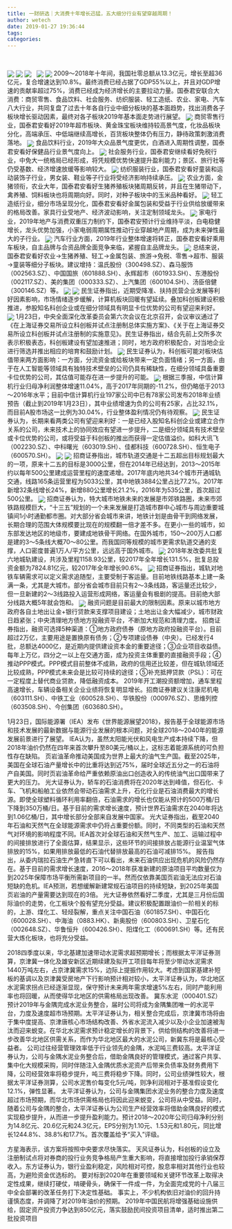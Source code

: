```yaml
---
title: 一财研选｜大消费十年增长迅猛，五大细分行业有望穿越周期！
author: wetech
date: 2019-01-27 19:36:44
tags: 
categories: 
---
```

 
<!-- more -->
<img align="center" border="0" src="https://imgcdn.yicai.com/uppics/images/2019/01/a8f99251ac1e5429e5a03a97d7e4278f.jpg" />
<img align="center" border="0" src="https://imgcdn.yicai.com/uppics/images/2019/01/0cbedc58e7b14f38dc3b7de9f02b2946.jpg" />

<img align="center" border="0" src="https://imgcdn.yicai.com/uppics/images/2019/01/24b94a9b134072c474f0499176fb9cd1.jpg" />
 
<img align="center" border="0" src="https://imgcdn.yicai.com/uppics/images/2019/01/637865ff49f42ea2f7befc4875c0cd1a.jpg" />

<img align="center" border="0" src="https://imgcdn.yicai.com/uppics/images/2019/01/ec3bee9f1873f9ca41357967e8a27aa6.jpg" />
2009～2018年十年间，我国社零总额从13.3亿元，增长至超36亿元，复合增速达到10.8%。最终消费已经占据了GDP55%以上，并且对GDP增速的贡献率超过75%，消费已经成为经济增长的主要拉动力量。国泰君安联合大消费：商贸零售、食品饮料、社会服务、纺织服装、轻工造纸、农业、家电、汽车八大行业，共同复盘了过去十年各自行业中细分板块的基本面趋势，找出消费各子板块增长驱动因素，最终对各子板块2019年基本面走势进行展望。
<img align="center" border="0" src="https://imgcdn.yicai.com/uppics/images/2019/01/b942040f771a00388b9577bc548a64bf.jpg" />
商贸零售行业，国泰君安看好2019年超市板块、黄金珠宝板块维持较高景气度，化妆品板块分化，高端承压、中低端继续高增长，百货板块整体仍有压力，静待政策刺激消费落地。
<img align="center" border="0" src="https://imgcdn.yicai.com/uppics/images/2019/01/e8dbe0c78999e52f67528f88cd093117.jpg" />
食品饮料行业，2019年大众品景气度更优，白酒进入周期性调整，国泰君安看好保健品行业景气度向上。
<img align="center" border="0" src="https://imgcdn.yicai.com/uppics/images/2019/01/7b117785775c2de3824836c278342835.jpg" />
社会服务行业，国泰君安继续看好免税行业，中免大一统格局已经形成，将凭规模优势快速提升盈利能力；景区、旅行社等仍受基数、经济增速放缓等影响较大。
<img align="center" border="0" src="https://imgcdn.yicai.com/uppics/images/2019/01/95162f1ce18ae8dbc66ec8462249c791.jpg" />
纺织服装行业，国泰君安看好童装和运动装饰子行业，男女装、鞋业等子行业将受经济影响持续承压。
<img align="center" border="0" src="https://imgcdn.yicai.com/uppics/images/2019/01/d8a4217b29051ed5c5ec0e153b324119.jpg" />
农业方面，金猪领衔，农业大年，国泰君安看好生猪养殖板块猪周期反转，并且在生猪带动下，禽养殖、饲料板块也将周期向好。同时，对种子板块中的玉米品种看好。
<img align="center" border="0" src="https://imgcdn.yicai.com/uppics/images/2019/01/e8bcfbee058898a4deee7ebfe153fdaf.jpg" />
轻工造纸行业，细分市场呈现分化，国泰君安看好金属包装和受益于行业供给放缓带来的格局改善。家具行业受地产、经济波动影响，关注定制领域龙头。
<img align="center" border="0" src="https://imgcdn.yicai.com/uppics/images/2019/01/3468c1fe4f0b3cb453196d39f0ad667b.jpg" />
家电行业，2019年地产与消费双重压力制约下，国泰君安预计行业维持平淡，白电稳健增长，龙头优势加强，小家电弱周期属性推动行业穿越地产周期，成为未来弹性最大的子行业。
<img align="center" border="0" src="https://imgcdn.yicai.com/uppics/images/2019/01/42f795e9bcab91285792d394b2827639.jpg" />
汽车行业方面，2019年行业整体增速将转正，国泰君安看好乘用车板块，自主品牌与合资品牌全面竞争来临，紧握自主品牌龙头。
<img align="center" border="0" src="https://imgcdn.yicai.com/uppics/images/2019/01/df46207c58d4bc3680c9c076fcd1bbb9.jpg" />
总结来说，国泰君安看好农业→生猪养殖、轻工→金属包装、旅游→免税、零售→超市、服装→童装等细分子板块。建议增持：温氏股份（300498.SZ）、森马服饰（002563.SZ）、中国国旅（601888.SH）、永辉超市（601933.SH）、东港股份（002117.SZ）、美的集团（000333.SZ）、上汽集团（600104.SH）、汤臣倍健（300146.SZ）等。
<img align="center" border="0" src="https://imgcdn.yicai.com/uppics/images/2019/01/a20fb43eb96f5314192af72a1195a929.jpg" />

<img align="center" border="0" src="https://imgcdn.yicai.com/uppics/images/2019/01/62601e536ea9fecaad1e5893e960f905.jpg" />
民生证券指出，近期受降准、扶持民营企业发展等利好因素影响，市场情绪逐步缓解，计算机板块回暖有望延续。叠加科创板建设积极推进，参股知名科创企业或在细分领域具有明显卡位优势的公司有望迎来利好。
<img align="center" border="0" src="https://imgcdn.yicai.com/uppics/images/2019/01/5ef727d1f8bc083eed470a3f14693e66.jpg" />
1月23日，中央全面深化改革委员会第六次会议在北京召开，会议审议通过了《在上海证券交易所设立科创板并试点注册制总体实施方案》、《关于在上海证券交易所设立科创板并试点注册制的实施意见》。民生证券指出，结合先前上交所多次表示积极表态，科创板建设有望加速推进；同时，地方政府积极配合，对当地企业进行筛选并推出相应的培育和鼓励计划。
<img align="center" border="0" src="https://imgcdn.yicai.com/uppics/images/2019/01/d1d8e64397169e0f709323fa0edf392a.jpg" />
民生证券认为，科创板可能对板块估值带来两方面影响：一方面，分流资金或给板块带来一定负面情绪；另一方面，由于在人工智能等领域具有独特技术壁垒的公司仍具有稀缺性，在细分领域具备重要卡位优势的公司，其估值可能存在进一步提升的可能。
<img align="center" border="0" src="https://imgcdn.yicai.com/uppics/images/2019/01/be95993503b9ce22d37559a9952a457a.jpg" />
根据三季报，中信计算机行业归母净利润整体增速11.04%，高于2017年同期的-11.2%，但仍略低于2013～2016年水平；目前中信计算机行业197家公司中已有78家公司发布2018年业绩预告（截止到2019年1月23日），其中业绩增速为负的公司有25家，占比32.1%，而目前A股市场这一比例为30.04%，行业整体盈利情况仍有待观察。
<img align="center" border="0" src="https://imgcdn.yicai.com/uppics/images/2019/01/b811d689604f30ffaced43fdf9e57942.jpg" />
民生证券认为，长期来看两类公司有望迎来利好：一是已经入股知名科创企业或建立合作关系的公司，未来技术上的协同效应有望进一步提升，二是细分领域具有技术壁垒或卡位优势的公司，或将受益于科创板的推出而获得一定估值溢价。如科大讯飞（002230.SZ）、中科曙光（603019.SH）、佳都科技（600728.SH）、恒生电子（600570.SH）。
<img align="center" border="0" src="https://imgcdn.yicai.com/uppics/images/2019/01/3ce2d310ec8d90108d57a5f8510f90bb.jpg" />

<img align="center" border="0" src="https://imgcdn.yicai.com/uppics/images/2019/01/84a92c64114903e9778ae72d02a3ed17.jpg" />
招商证券指出，城市轨道交通是十二五超出目标规划最大的一项，原来十二五的目标是3000公里，但在2014年已经达到，2013～2015年约以每年500公里建成运营里程的速度递增。2017年底内地共34个城市开通城轨交通，线路165条运营里程为5033公里，其中地铁3884公里占比77.2%。2017年新增32条线增长24%，新增880公里增长21.2%，2016年为535公里，首次超过500公里。
<img align="center" border="0" src="https://imgcdn.yicai.com/uppics/images/2019/01/ff963f3b6b1c2043d7701bc78838c8ec.jpg" />
招商证券认为，特大城市地铁未来的发展是市郊铁路圈，未来市郊铁路规模巨大，“十三五”规划的一个未来发展是打造城市群中心城市与周边重要城镇间1小时通勤都市圈。对大部分省会城市来讲，地铁计划是由骨干到网络发展，长期合理的范围大体规模要比现在的规模翻一倍才差不多。在更小一些的城市，如东部发达地区的地级市，要建成地铁骨干网络。在国外城市，150～200万人口都是建的3～5条线大概70～80公里。而我国同等规模的城市更需求轨道交通的支撑，人口密度普遍1万人/平方公里，远远高于国外城市。
<img align="center" border="0" src="https://imgcdn.yicai.com/uppics/images/2019/01/db67bed0d704728397ae0c3953c9990f.jpg" />
2018年发改委共批复六地城轨建设，共涉及里程1158.93公里，较2017年全年增长131.5%，批复总投资金额为7824.81亿元，较2017年全年增长90.6%。
<img align="center" border="0" src="https://imgcdn.yicai.com/uppics/images/2019/01/3733049f21f0f4d34a8d81cfbe39faea.jpg" />
招商证券指出，城轨对地铁车辆需求可以定义需求追随型，主要受制于客运量。目前地铁线路基本上建一条满一条，尤其是大城市。部分省会城市目前只有2～3条线路，客运量还比较少，但一旦新建的2～3线路投入运营形成网络，客运量会有极剧的提高。目前绝大部分线路大概5年就会饱和。
<img align="center" border="0" src="https://imgcdn.yicai.com/uppics/images/2019/01/9af772bc6175e98c7dfe7dcbc57b8d7c.jpg" />
融资问题是目前最大的限制因素。原来以城市地方政府各自土地出让金+银行贷款来支撑项目建设；土地出让金大幅减少，城市财政日趋紧张；中央清理地方债地方投融资平台，不断加大规范和清理力度。
招商证券指出，融资可选择5种渠道：①地方政府债券（原地方政府投融资平台）。目前超过2万亿，主要用途是置换原有债务；②专项建设债券（中央）。已经发行4批，总额达4000亿，是近期内提供建设资本金的重要途径；③企业项目收益债。每年上万亿，四分之一以上在交通方面，成为投资主体重要的直接融资手段；④推动PPP模式。PPP模式目前整体不成熟，政府的信用还比较差，但在城轨领域还比较成熟，PPP模式未来会是比较可持续的途径；⑤补充抵押贷款（PSL）：可在一定程度上替代商业贷款，降低融资成本。
2019年开工潮投资额增加，通车里程高速增长，车辆设备相关企业业绩将恢复明显增长。招商证券建议关注康尼机电（603111.SH）、中铁工业（600528.SH）、华铁股份（000976.SZ）、思维列控（603508.SH）、今创集团（603680.SH）。

1月23日，国际能源署（IEA）发布《世界能源展望2018》，报告基于全球能源市场和技术发展的最新数据与能源行业发展的根本问题，对全球2018～2040年的能源发展前景进行了展望。
IEA认为，虽然太阳能光伏和风电生产成本持续下降，但2018年油价仍然在四年来首次攀升至80美元/桶以上，这标志着能源系统的可负担性存在缺陷。
页岩油革命推动美国成为世界上最大的油气生产国。截至2025年，美国在全球石油产量增长中的比重将达到近75%，届时全球近五分之一的石油将产自美国。同时页岩油革命给严重依赖原油出口创造收入的传统油气出口国带来了更大的压力。
光大证券认为，轿车的石油消费将在2020年达到峰值，但石化、卡车、飞机和船舶工业依然会带动石油需求上升，石化行业是石油消费最大的增长源。即使全球塑料循环利用率翻倍，石油需求的增长也仅能从预计的500万桶/日下降到350万桶/日。基于目前的需求增长速度，预计世界石油需求在2040年将达到1.06亿桶/日，其中增长部分全部来自发展中国家。
光大证券指出，截至2040年石油和天然气在全球能源需求中仍将占重要份额。同时，不同类型的石油和天然气对环境的影响程度不同。IEA首次对全球石油和天然气生产、加工、运输过程中的间接排放进行了全面估算，结果显示，这些环节的间接排放占能源行业温室气体排放的15%，如果用排放最低的石油代替排放最高的石油可减排15%。
报告指出，从委内瑞拉石油生产急转直下可以看出，未来石油供应出现危机的风险仍然存在。基于目前的需求增长速度，2016～2018年获准新建的原油项目平均数量仅为到2025年保障市场平衡所需新项目的一半。然而仅依靠美国页岩油无法应对石油短缺的危机。IEA预测，若想缓解新建常规石油项目的持续短缺，到2025年美国页岩油的产量需要达到现在的3倍。
光大证券依然看好二季度，尤其是三月份后国际油价的走势，化工板块个股有望充分受益。建议积极配置跟油价一阶相关的标的，上游、煤化工、轻烃裂解，重点关注中国石油（601857.SH）、中国石化（600028.SH）、中海油（0883.HK）、新奥股份（600803.SH）、卫星石化（002648.SZ）、华鲁恒升（600426.SH）、阳煤化工（600691.SH）等。还有民营大炼化板块，也将充分受益。

2018四季度以来，华北基建加速带动水泥需求超预期增长；而根据太平洋证券测算，京津冀一体化及雄安新区近期续建及拟开工项目每年将至少带动水泥需求1440万吨左右，占京津冀需求15%，边际上提振作用较大。考虑到国家基建补短板的基调以及京津冀受房地产下行影响预计相对较小，太平洋证券认为，华北地区水泥需求拐点已经逐渐显现，保守预计未来两年需求增速5%左右，同时产能利用率也将回暖，从而使得华北地区的供需格局出现改善。
冀东水泥（000401.SZ）预计2019年与金隅完成水泥业务整合，届时公司将成为金隅集团唯一的水泥平台，力度及速度超市场预期。太平洋证券认为，相关整合完成后，京津冀市场将由于集中度提高、京津唐核心市场结构改善、外省水泥流入减少以及小企业加速被淘汰而迎来蜕变。在华北水泥需求预计稳定增长的背景下，供给侧结构的改善将进一步改善华北地区供需关系，而作为华北地区最大的水泥公司，新冀东将是最核心受益者。
公司过往经营管理效率低于行业领先的金隅，水泥吨三费较高。太平洋证券认为，公司与金隅水泥业务整合后，借助金隅良好的管理模式，通过客户共享、集中化大规模采购，同时伴随注入金隅优质水泥资产后带来负债率及财务费用下降，公司经营效率将稳步提升，吨三费将稳步下降。同时，公司业绩弹性较大，根据太平洋证券测算，公司水泥售价每变化5元/吨，则净利润相对于基准假设变化12.1%，弹性显著。
太平洋证券认为，公司与金隅集团水泥业务的整合力度及速度超过市场预期，而华北市场供需格局也将因此迎来蜕变，公司将从中受益。同时，随着公司与金隅的整合，太平洋证券认为公司生产经营效率将借助金隅良好的模式实现稳步提升，从而进一步提升盈利能力。预计2018～2020年公司归母净利分别为14.8亿元、20.6亿元和24.3亿元，EPS分别为1.10元、1.53元和1.80元，同比增长1244.8%、38.8%和17.7%。首次覆盖给予“买入”评级。
 
 
 
 
方星海表示，该方案将按照中央要求尽快落实。
天风证券认为，科创板的设立及注册制试点将对券商的投行业务竞争格局产生重大影响，将直接增加投行承销保荐收入。东方证券认为，银行业盈利稳定，风险相对可控，股息率相对其他行业也较高，为避险资金优选标的。
要对标到2020年在重要领域和关键环节改革上取得决定性成果，继续打硬仗，啃硬骨头，确保干一件成一件，为全面完成党的十八届三中全会部署的改革任务打下决定性基础。
事实上，不少机构依旧对油价的回升持谨慎态度，并调降了对2019年油价的预期。
2019年中国民航将增强基础设施供给，固定资产投资力争达到850亿元，落实鼓励民间投资项目清单，适时推出第二批投资项目
